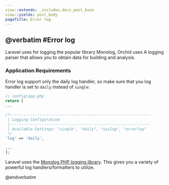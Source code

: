 ```yaml
---
view::extends: _includes.docs_post_base
view::yields: post_body
pageTitle: Error log
---
```

@verbatim
#Error log
----------

Laravel uses for logging the popular library Monolog, Orchid uses
A logging parser that allows you to obtain data for building and analysis.


### Application Requirements

Error log support only the daily log handler, so make sure that you log handler is set to `daily` instead of `single`:

```php
// config\app.php
return [
...

/*--------------------------------------------------------------
 | Logging Configuration
 |--------------------------------------------------------------
 | Available Settings: "single", "daily", "syslog", "errorlog"
 */
'log' => 'daily',

...
];
```

Laravel uses the [Monolog PHP logging library](https://github.com/Seldaek/monolog). This gives you a variety of powerful log handlers/formatters to utilize.


@endverbatim
